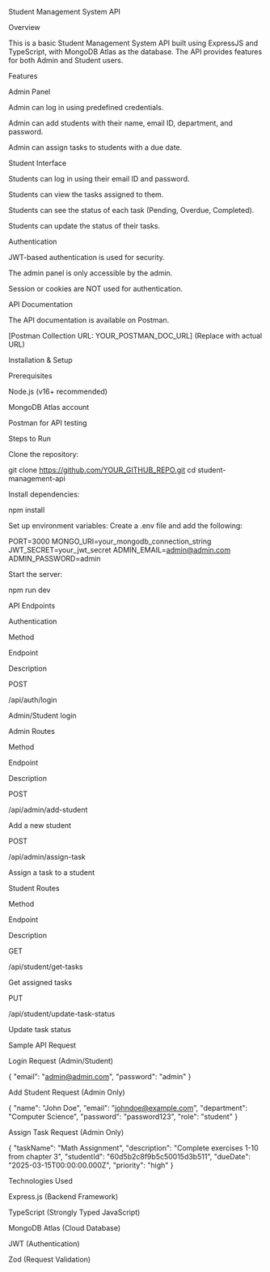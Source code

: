Student Management System API

Overview

This is a basic Student Management System API built using ExpressJS and TypeScript, with MongoDB Atlas as the database. The API provides features for both Admin and Student users.

Features

Admin Panel

Admin can log in using predefined credentials.

Admin can add students with their name, email ID, department, and password.

Admin can assign tasks to students with a due date.

Student Interface

Students can log in using their email ID and password.

Students can view the tasks assigned to them.

Students can see the status of each task (Pending, Overdue, Completed).

Students can update the status of their tasks.

Authentication

JWT-based authentication is used for security.

The admin panel is only accessible by the admin.

Session or cookies are NOT used for authentication.

API Documentation

The API documentation is available on Postman.

[Postman Collection URL: YOUR_POSTMAN_DOC_URL] (Replace with actual URL)

Installation & Setup

Prerequisites

Node.js (v16+ recommended)

MongoDB Atlas account

Postman for API testing

Steps to Run

Clone the repository:

git clone https://github.com/YOUR_GITHUB_REPO.git
cd student-management-api

Install dependencies:

npm install

Set up environment variables:
Create a .env file and add the following:

PORT=3000
MONGO_URI=your_mongodb_connection_string
JWT_SECRET=your_jwt_secret
ADMIN_EMAIL=admin@admin.com
ADMIN_PASSWORD=admin

Start the server:

npm run dev

API Endpoints

Authentication

Method

Endpoint

Description

POST

/api/auth/login

Admin/Student login

Admin Routes

Method

Endpoint

Description

POST

/api/admin/add-student

Add a new student

POST

/api/admin/assign-task

Assign a task to a student

Student Routes

Method

Endpoint

Description

GET

/api/student/get-tasks

Get assigned tasks

PUT

/api/student/update-task-status

Update task status

Sample API Request

Login Request (Admin/Student)

{
  "email": "admin@admin.com",
  "password": "admin"
}

Add Student Request (Admin Only)

{
  "name": "John Doe",
  "email": "johndoe@example.com",
  "department": "Computer Science",
  "password": "password123",
  "role": "student"
}

Assign Task Request (Admin Only)

{
  "taskName": "Math Assignment",
  "description": "Complete exercises 1-10 from chapter 3",
  "studentId": "60d5b2c8f9b5c50015d3b511",
  "dueDate": "2025-03-15T00:00:00.000Z",
  "priority": "high"
}

Technologies Used

Express.js (Backend Framework)

TypeScript (Strongly Typed JavaScript)

MongoDB Atlas (Cloud Database)

JWT (Authentication)

Zod (Request Validation)
